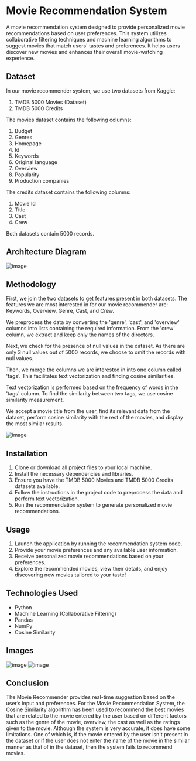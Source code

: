# Movie Recommendation System

A movie recommendation system designed to provide personalized movie recommendations based on user preferences. This system utilizes collaborative filtering techniques and machine learning algorithms to suggest movies that match users' tastes and preferences. It helps users discover new movies and enhances their overall movie-watching experience.

## Dataset

In our movie recommender system, we use two datasets from Kaggle:
1. TMDB 5000 Movies (Dataset)
2. TMDB 5000 Credits

The movies dataset contains the following columns:
1. Budget
2. Genres
3. Homepage
4. Id
5. Keywords
6. Original language
7. Overview
8. Popularity
9. Production companies

The credits dataset contains the following columns:
1. Movie Id
2. Title
3. Cast
4. Crew

Both datasets contain 5000 records.

## Architecture Diagram

![image](https://github.com/r-an-j-an/Movie-Recommendation-System/assets/100189617/bce666c2-d49d-4992-b496-813bd4b5fa8d)

## Methodology

First, we join the two datasets to get features present in both datasets. The features we are most interested in for our movie recommender are: Keywords, Overview, Genre, Cast, and Crew.

We preprocess the data by converting the 'genre', 'cast', and 'overview' columns into lists containing the required information. From the 'crew' column, we extract and keep only the names of the directors.

Next, we check for the presence of null values in the dataset. As there are only 3 null values out of 5000 records, we choose to omit the records with null values.

Then, we merge the columns we are interested in into one column called 'tags'. This facilitates text vectorization and finding cosine similarities.

Text vectorization is performed based on the frequency of words in the 'tags' column. To find the similarity between two tags, we use cosine similarity measurement.

We accept a movie title from the user, find its relevant data from the dataset, perform cosine similarity with the rest of the movies, and display the most similar results.

![image](https://github.com/r-an-j-an/Movie-Recommendation-System/assets/100189617/f1ea1a95-bb94-48cd-ab4e-5a148b1a7a0d)


## Installation

1. Clone or download all project files to your local machine.
2. Install the necessary dependencies and libraries.
3. Ensure you have the TMDB 5000 Movies and TMDB 5000 Credits datasets available.
4. Follow the instructions in the project code to preprocess the data and perform text vectorization.
5. Run the recommendation system to generate personalized movie recommendations.

## Usage

1. Launch the application by running the recommendation system code.
2. Provide your movie preferences and any available user information.
3. Receive personalized movie recommendations based on your preferences.
4. Explore the recommended movies, view their details, and enjoy discovering new movies tailored to your taste!

## Technologies Used

- Python
- Machine Learning (Collaborative Filtering)
- Pandas
- NumPy
- Cosine Similarity

## Images
![image](https://github.com/r-an-j-an/Movie-Recommendation-System/assets/100189617/c91e0b5e-78cc-4008-bf45-6979a237e885)
![image](https://github.com/r-an-j-an/Movie-Recommendation-System/assets/100189617/07b4d9aa-997b-41fd-8d9a-3048b72f0c6c)



## Conclusion
The Movie Recommender provides real-time suggestion based on the user’s input and preferences.
For the Movie Recommendation System, the Cosine Similarity algorithm has been used to recommend
the best movies that are related to the movie entered by the user based on different factors such as
the genre of the movie, overview, the cast as well as the ratings given to the movie. Although the
system is very accurate, it does have some limitations. One of which is, if the movie entered by the
user isn't present in the dataset or if the user does not enter the name of the movie in the similar
manner as that of in the dataset, then the system fails to recommend movies.

